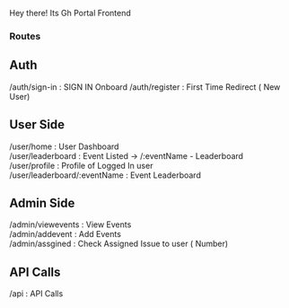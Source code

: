 Hey there! Its Gh Portal Frontend



### Routes

## Auth
/auth/sign-in : SIGN IN Onboard
/auth/register : First Time Redirect ( New User)

## User Side

/user/home : User Dashboard <br>
/user/leaderboard : Event Listed -> /:eventName - Leaderboard<br>
/user/profile : Profile of Logged In user<br>
/user/leaderboard/:eventName : Event Leaderboard<br>


## Admin Side

/admin/viewevents : View Events<br>
/admin/addevent : Add Events<br>
/admin/assgined : Check Assigned Issue to user ( Number) <br>


## API Calls

/api : API Calls<br>
